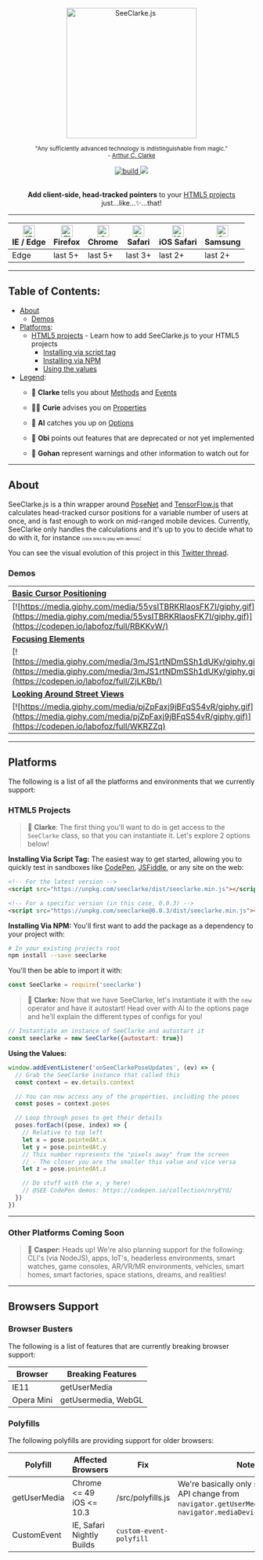 <div align="center">
  <p><img src="https://i.imgur.com/4nfh4tG.png" alt="SeeClarke.js" height=266>
  <br>
  <p><small>"Any sufficiently advanced technology is indistinguishable from magic."
  <br>- <a href="https://en.wikipedia.org/wiki/Arthur_C._Clarke">Arthur C. Clarke</a></small>
  <br>
  <p><a href="https://travis-ci.com/labofoz/SeeClarke.js"><img src="https://travis-ci.com/labofoz/SeeClarke.js.svg?branch=master" alt="build"></a><a href="https://codecov.io/gh/labofoz/SeeClarke.js">
  <img src="https://codecov.io/gh/labofoz/SeeClarke.js/branch/master/graph/badge.svg" />
</a>
<br>
<br>
<p><strong>Add client-side, head-tracked pointers</strong> to your <a href="#html5-projects">HTML5 projects</a> just...like...✨...that!
</div>

---

| [<img src="https://raw.githubusercontent.com/alrra/browser-logos/master/src/edge/edge_48x48.png" alt="IE / Edge" width="24px" height="24px" />](http://godban.github.io/browsers-support-badges/)</br>IE / Edge | [<img src="https://raw.githubusercontent.com/alrra/browser-logos/master/src/firefox/firefox_48x48.png" alt="Firefox" width="24px" height="24px" />](http://godban.github.io/browsers-support-badges/)</br>Firefox | [<img src="https://raw.githubusercontent.com/alrra/browser-logos/master/src/chrome/chrome_48x48.png" alt="Chrome" width="24px" height="24px" />](http://godban.github.io/browsers-support-badges/)</br>Chrome | [<img src="https://raw.githubusercontent.com/alrra/browser-logos/master/src/safari/safari_48x48.png" alt="Safari" width="24px" height="24px" />](http://godban.github.io/browsers-support-badges/)</br>Safari | [<img src="https://raw.githubusercontent.com/alrra/browser-logos/master/src/safari-ios/safari-ios_48x48.png" alt="iOS Safari" width="24px" height="24px" />](http://godban.github.io/browsers-support-badges/)</br>iOS Safari | [<img src="https://raw.githubusercontent.com/alrra/browser-logos/master/src/samsung-internet/samsung-internet_48x48.png" alt="Samsung" width="24px" height="24px" />](http://godban.github.io/browsers-support-badges/)</br>Samsung |
| --------- | --------- | --------- | --------- | --------- | --------- |
| Edge | last 5+ | last 5+ | last 3+ | last 2+ | last 2+

---

## Table of Contents:

- [About](#about)
  - [Demos](#demos)
- [Platforms](#platforms):
  - [HTML5 projects](#html5-projects) - Learn how to add SeeClarke.js to your HTML5 projects
    - [Installing via script tag](#installing-via-script-tag)
    - [Installing via NPM](#installing-via-npm)
    - [Using the values](#making-use-of-values)
- [Legend](#legend):
  - 🧙 **Clarke** tells you about [Methods](https://github.com/labofoz/SeeClarke.js/wiki/Methods) and [Events](https://github.com/labofoz/SeeClarke.js/wiki/Events)

  - 🧚🏽 **Curie** advises you on [Properties](https://github.com/labofoz/SeeClarke.js/wiki/Properties)

  - 🧞‍ **Al** catches you up on [Options](https://github.com/labofoz/SeeClarke.js/wiki/Options)

  - 👻 **Obi** points out features that are deprecated or not yet implemented

  - 🐉 **Gohan** represent warnings and other information to watch out for

---

## About

SeeClarke.js is a thin wrapper around [PoseNet](https://github.com/tensorflow/tfjs-models/tree/master/posenet) and [TensorFlow.js](https://js.tensorflow.org/) that calculates head-tracked cursor positions for a variable number of users at once, and is fast enough to work on mid-ranged mobile devices. Currently, SeeClarke only handles the calculations and it's up to you to decide what to do with it, for instance <small><small><small>(click links to play with demos)</small></small></small>:

You can see the visual evolution of this project in this [Twitter thread](https://twitter.com/labofoz/status/996603306540548096).

### Demos

| [Basic Cursor Positioning](https://codepen.io/labofoz/full/RBKKvW/) | [Page Scrolling](https://codepen.io/labofoz/full/XBpMVv/)
| :------------- | :-------------
| [![https://media.giphy.com/media/55vsITBRKRlaosFK7I/giphy.gif](https://media.giphy.com/media/55vsITBRKRlaosFK7I/giphy.gif)](https://codepen.io/labofoz/full/RBKKvW/)| [![https://media.giphy.com/media/5b9d1dQlV7CzRJ5ueC/giphy.gif](https://media.giphy.com/media/5b9d1dQlV7CzRJ5ueC/giphy.gif)](https://codepen.io/labofoz/full/XBpMVv/)|
| [**Focusing Elements**](https://codepen.io/labofoz/full/ZjLKBb/) | [**Panning Google Maps**](https://codepen.io/labofoz/full/ajpWQL) |
| [![https://media.giphy.com/media/3mJS1rtNDmSSh1dUKy/giphy.gif](https://media.giphy.com/media/3mJS1rtNDmSSh1dUKy/giphy.gif)](https://codepen.io/labofoz/full/ZjLKBb/) | [![Panning Google Maps](https://media.giphy.com/media/5UqLVqYo5BCy0zN7RQ/giphy.gif)](https://codepen.io/labofoz/full/ajpWQL) |
| [**Looking Around Street Views**](https://codepen.io/labofoz/full/WKRZZq) | [**Looking Around YouTube 360**](https://codepen.io/labofoz/full/VBPMEd/) |
| [![https://media.giphy.com/media/pjZpFaxj9jBFqS54vR/giphy.gif](https://media.giphy.com/media/pjZpFaxj9jBFqS54vR/giphy.gif)](https://codepen.io/labofoz/full/WKRZZq) | [![https://giphy.com/gifs/83fHb6D3QQ7xb1WHBT](https://media.giphy.com/media/83fHb6D3QQ7xb1WHBT/giphy.gif)](https://codepen.io/labofoz/full/VBPMEd/)

---

## Platforms

The following is a list of all the platforms and environments that we currently support:

### HTML5 Projects

> 🧙 **Clarke**: The first thing you'll want to do is get access to the `SeeClarke` class, so that you can instantiate it. Let's explore 2 options below!

<a href="#installing-via-script-tag"></a>
**Installing Via Script Tag:** The easiest way to get started, allowing you to quickly test in sandboxes like [CodePen](https://codepen.io), [JSFiddle](https://jsfiddle.net/), or any site on the web:

```html
<!-- For the latest version -->
<script src="https://unpkg.com/seeclarke/dist/seeclarke.min.js"></script>

<!-- For a specific version (in this case, 0.0.3) -->
<script src="https://unpkg.com/seeclarke@0.0.3/dist/seeclarke.min.js"></script>
```

<a href="#installing-via-npm"></a>
**Installing Via NPM:** You'll first want to add the package as a dependency to your project with:
```bash
# In your existing projects root
npm install --save seeclarke
```

You'll then be able to import it with:

```js
const SeeClarke = require('seeclarke')
```

> 🧙 **Clarke:** Now that we have SeeClarke, let's instantiate it with the `new` operator and have it autostart! Head over with Al to the options page and he'll explain the different types of configs for you!

```js
// Instantiate an instance of SeeClarke and autostart it
const seeclarke = new SeeClarke({autostart: true})
```

<a href="#using-the-values"></a>
**Using the Values:**

```js
window.addEventListener('onSeeClarkePoseUpdates', (ev) => {
  // Grab the SeeClarke instance that called this
  const context = ev.details.context

  // You can now access any of the properties, including the poses
  const poses = context.poses

  // Loop through poses to get their details
  poses.forEach((pose, index) => {
    // Relative to top left
    let x = pose.pointedAt.x
    let y = pose.pointedAt.y
    // This number represents the "pixels away" from the screen
    // - The closer you are the smaller this value and vice versa
    let z = pose.pointedAt.z

    // Do stuff with the x, y here!
    // @SEE CodePen demos: https://codepen.io/collection/nryEYd/
  })
})
```

---

### Other Platforms Coming Soon

> 👻 **Casper:** Heads up! We're also planning support for the following: CLI's (via NodeJS), apps, IoT's, headerless environments, smart watches, game consoles, AR/VR/MR environments, vehicles, smart homes, smart factories, space stations, dreams, and realities!

---

## Browsers Support

### Browser Busters
The following is a list of features that are currently breaking browser support:

| Browser | Breaking Features |
|---------|-------------------|
| IE11 | getUserMedia
| Opera Mini | getUsermedia, WebGL

### Polyfills
The following polyfills are providing support for older browsers:

| Polyfill | Affected Browsers | Fix | Notes |
|----------|-------------------|-----|-------|
| getUserMedia | Chrome <= 49 <br> iOS <= 10.3  | /src/polyfills.js | We're basically only supporting the API change from `navigator.getUserMedia` to `navigator.mediaDevices.getUserMedia`
| CustomEvent | IE, Safari Nightly Builds | `custom-event-polyfill` | &nbsp; |
